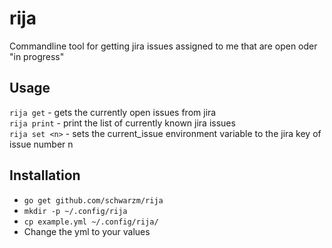 # rija

Commandline tool for getting jira issues assigned to me that are open oder "in progress"

## Usage

``` rija get ``` - gets the currently open issues from jira  
``` rija print ``` - print the list of currently known jira issues  
``` rija set <n> ``` - sets the current_issue environment variable to the jira key of issue number n  

## Installation

- ```go get github.com/schwarzm/rija```  
- ```mkdir -p ~/.config/rija```
- ```cp example.yml ~/.config/rija/```
- Change the yml to your values


